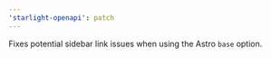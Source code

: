 ```yaml
---
'starlight-openapi': patch
---
```


Fixes potential sidebar link issues when using the Astro `base` option.
